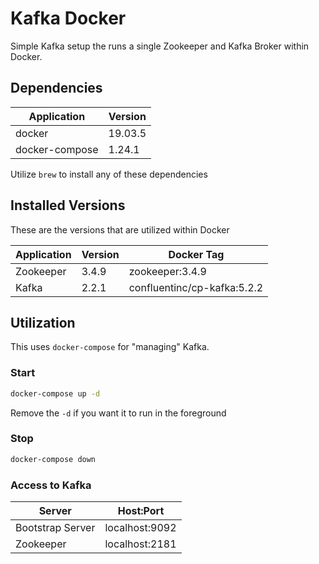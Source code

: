 # Kafka Docker 

Simple Kafka setup the runs a single Zookeeper and Kafka Broker within Docker.

## Dependencies 
| Application | Version |
| --- | --- |
| docker | 19.03.5 |
| docker-compose | 1.24.1 |

Utilize `brew` to install any of these dependencies

## Installed Versions
These are the versions that are utilized within Docker
 
| Application | Version | Docker Tag |
| --- | --- | --- |
| Zookeeper | 3.4.9 | zookeeper:3.4.9 |
| Kafka | 2.2.1 | confluentinc/cp-kafka:5.2.2 |

## Utilization
This uses `docker-compose` for "managing" Kafka.

### Start
```bash
docker-compose up -d
```
Remove the `-d` if you want it to run in the foreground

### Stop
```bash
docker-compose down
```

### Access to Kafka
| Server | Host:Port |
| --- | --- |
| Bootstrap Server | localhost:9092 |
| Zookeeper | localhost:2181 |
